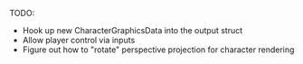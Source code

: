 TODO:
- Hook up new CharacterGraphicsData into the output struct
- Allow player control via inputs
- Figure out how to "rotate" perspective projection for character rendering